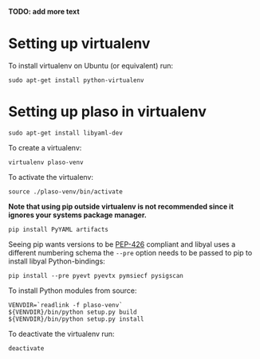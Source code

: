 **TODO: add more text**

# Setting up virtualenv
To install virtualenv on Ubuntu (or equivalent) run:
```
sudo apt-get install python-virtualenv
```

# Setting up plaso in virtualenv
```
sudo apt-get install libyaml-dev
```

To create a virtualenv:
```
virtualenv plaso-venv
```

To activate the virtualenv:
```
source ./plaso-venv/bin/activate
```

**Note that using pip outside virtualenv is not recommended since it ignores your systems package manager.**

```
pip install PyYAML artifacts
```

Seeing pip wants versions to be [PEP-426](https://www.python.org/dev/peps/pep-0426/) compliant and libyal uses a different numbering schema the `--pre` option needs to be passed to pip to install libyal Python-bindings:
```
pip install --pre pyevt pyevtx pymsiecf pysigscan
```

To install Python modules from source:
```
VENVDIR=`readlink -f plaso-venv`
${VENVDIR}/bin/python setup.py build
${VENVDIR}/bin/python setup.py install
```

To deactivate the virtualenv run:
```
deactivate
```